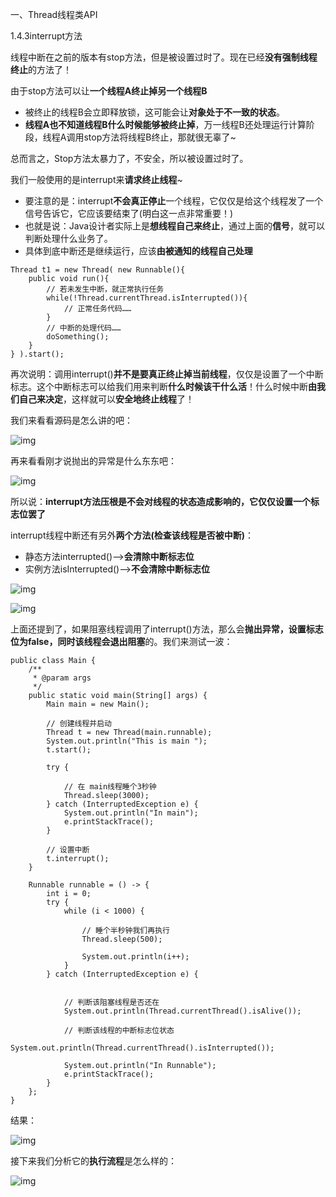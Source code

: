 一、Thread线程类API

1.4.3interrupt方法

线程中断在之前的版本有stop方法，但是被设置过时了。现在已经**没有强制线程终止**的方法了！

由于stop方法可以让**一个线程A终止掉另一个线程B**

- 被终止的线程B会立即释放锁，这可能会让**对象处于不一致的状态**。
- **线程A也不知道线程B什么时候能够被终止掉**，万一线程B还处理运行计算阶段，线程A调用stop方法将线程B终止，那就很无辜了~

总而言之，Stop方法太暴力了，不安全，所以被设置过时了。

我们一般使用的是interrupt来**请求终止线程**~

- 要注意的是：interrupt**不会真正停止**一个线程，它仅仅是给这个线程发了一个信号告诉它，它应该要结束了(明白这一点非常重要！)
- 也就是说：Java设计者实际上是**想线程自己来终止**，通过上面的**信号**，就可以判断处理什么业务了。
- 具体到底中断还是继续运行，应该**由被通知的线程自己处理**

```
Thread t1 = new Thread( new Runnable(){
    public void run(){
        // 若未发生中断，就正常执行任务
        while(!Thread.currentThread.isInterrupted()){
            // 正常任务代码……
        }
        // 中断的处理代码……
        doSomething();
    }
} ).start();
```

再次说明：调用interrupt()**并不是要真正终止掉当前线程**，仅仅是设置了一个中断标志。这个中断标志可以给我们用来判断**什么时候该干什么活**！什么时候中断**由我们自己来决定**，这样就可以**安全地终止线程**了！

我们来看看源码是怎么讲的吧：

![img](https://note.youdao.com/yws/public/resource/56347de0c9d0b624bcbb02366ca7a2b8/xmlnote/WEB042952bbcccd5fc1275e8ac49977f3c3/CE61D79CA2CF47B4B24F4B9391B35A1C/16356)

再来看看刚才说抛出的异常是什么东东吧：

![img](https://note.youdao.com/yws/public/resource/56347de0c9d0b624bcbb02366ca7a2b8/xmlnote/WEB042952bbcccd5fc1275e8ac49977f3c3/36A0BFDEA22D4FDC81757D3AC175FDE6/16373)

所以说：**interrupt方法压根是不会对线程的状态造成影响的，它仅仅设置一个标志位罢了**

interrupt线程中断还有另外**两个方法(检查该线程是否被中断)**：

- 静态方法interrupted()-->**会清除中断标志位**
- 实例方法isInterrupted()-->**不会清除中断标志位**

![img](https://note.youdao.com/yws/public/resource/56347de0c9d0b624bcbb02366ca7a2b8/xmlnote/WEB042952bbcccd5fc1275e8ac49977f3c3/E94177946C2D4BEE88502F54F3A81EE1/16348)

![img](https://note.youdao.com/yws/public/resource/56347de0c9d0b624bcbb02366ca7a2b8/xmlnote/WEB042952bbcccd5fc1275e8ac49977f3c3/49385EBD460D42F3AE667DC68B8E1CB8/16351)

上面还提到了，如果阻塞线程调用了interrupt()方法，那么会**抛出异常，设置标志位为false，同时该线程会退出阻塞**的。我们来测试一波：

```
public class Main {
    /**
     * @param args
     */
    public static void main(String[] args) {
        Main main = new Main();

        // 创建线程并启动
        Thread t = new Thread(main.runnable);
        System.out.println("This is main ");
        t.start();

        try {

            // 在 main线程睡个3秒钟
            Thread.sleep(3000);
        } catch (InterruptedException e) {
            System.out.println("In main");
            e.printStackTrace();
        }

        // 设置中断
        t.interrupt();
    }

    Runnable runnable = () -> {
        int i = 0;
        try {
            while (i < 1000) {

                // 睡个半秒钟我们再执行
                Thread.sleep(500);

                System.out.println(i++);
            }
        } catch (InterruptedException e) {


            // 判断该阻塞线程是否还在
            System.out.println(Thread.currentThread().isAlive());

            // 判断该线程的中断标志位状态
            System.out.println(Thread.currentThread().isInterrupted());

            System.out.println("In Runnable");
            e.printStackTrace();
        }
    };
}
```

结果：

![img](https://note.youdao.com/yws/public/resource/56347de0c9d0b624bcbb02366ca7a2b8/xmlnote/WEB042952bbcccd5fc1275e8ac49977f3c3/0D29785E03B447B9B55D93064B87F472/16350)

接下来我们分析它的**执行流程**是怎么样的：

![img](https://note.youdao.com/yws/public/resource/56347de0c9d0b624bcbb02366ca7a2b8/xmlnote/WEB042952bbcccd5fc1275e8ac49977f3c3/F1B784374BE849BDAB648227671257D8/16372)